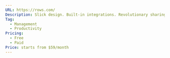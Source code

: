 ```yaml
---
URL: https://rows.com/
Description: Slick design. Built-in integrations. Revolutionary sharing.Rows reinvented spreadsheets so teams do more, crazy fast.
Tag:
  - Management
  - Productivity
Pricing:
  - Free
  - Paid
Price: starts from $59/month
---
```

